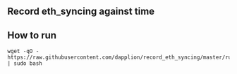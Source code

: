 ## Record eth_syncing against time

## How to run

```
wget -qO - https://raw.githubusercontent.com/dapplion/record_eth_syncing/master/run.sh | sudo bash
```
